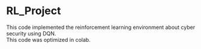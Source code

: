 # RL_Project

This code implemented the reinforcement learning environment about cyber security using DQN.  
This code was optimized in colab.
